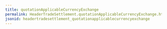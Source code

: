 ```yaml
---
title: quotationApplicableCurrencyExchange
permalink: HeaderTradeSettlement.quotationApplicableCurrencyExchange.html
jsonid: headertradesettlement_quotationapplicablecurrencyexchange
---
```

